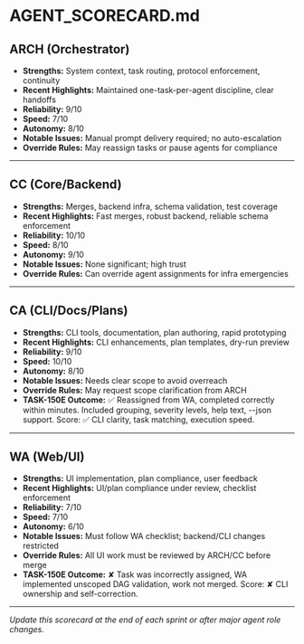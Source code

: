 # AGENT_SCORECARD.md

## ARCH (Orchestrator)
- **Strengths:** System context, task routing, protocol enforcement, continuity
- **Recent Highlights:** Maintained one-task-per-agent discipline, clear handoffs
- **Reliability:** 9/10
- **Speed:** 7/10
- **Autonomy:** 8/10
- **Notable Issues:** Manual prompt delivery required; no auto-escalation
- **Override Rules:** May reassign tasks or pause agents for compliance

---

## CC (Core/Backend)
- **Strengths:** Merges, backend infra, schema validation, test coverage
- **Recent Highlights:** Fast merges, robust backend, reliable schema enforcement
- **Reliability:** 10/10
- **Speed:** 8/10
- **Autonomy:** 9/10
- **Notable Issues:** None significant; high trust
- **Override Rules:** Can override agent assignments for infra emergencies

---

## CA (CLI/Docs/Plans)
- **Strengths:** CLI tools, documentation, plan authoring, rapid prototyping
- **Recent Highlights:** CLI enhancements, plan templates, dry-run preview
- **Reliability:** 9/10
- **Speed:** 10/10
- **Autonomy:** 8/10
- **Notable Issues:** Needs clear scope to avoid overreach
- **Override Rules:** May request scope clarification from ARCH
- **TASK-150E Outcome:** ✅ Reassigned from WA, completed correctly within minutes. Included grouping, severity levels, help text, --json support. Score: ✅ CLI clarity, task matching, execution speed.

---

## WA (Web/UI)
- **Strengths:** UI implementation, plan compliance, user feedback
- **Recent Highlights:** UI/plan compliance under review, checklist enforcement
- **Reliability:** 7/10
- **Speed:** 7/10
- **Autonomy:** 6/10
- **Notable Issues:** Must follow WA checklist; backend/CLI changes restricted
- **Override Rules:** All UI work must be reviewed by ARCH/CC before merge
- **TASK-150E Outcome:** ✘ Task was incorrectly assigned, WA implemented unscoped DAG validation, work not merged. Score: ✘ CLI ownership and self-correction.

---

*Update this scorecard at the end of each sprint or after major agent role changes.* 